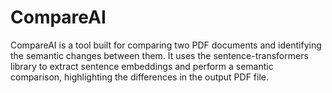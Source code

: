 # CompareAI
CompareAI is a tool built for comparing two PDF documents and identifying the semantic changes between them. It uses the sentence-transformers library to extract sentence embeddings and perform a semantic comparison, highlighting the differences in the output PDF file.  
